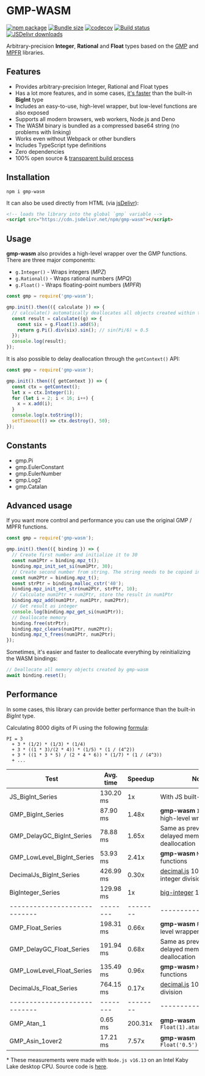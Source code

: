 # GMP-WASM

[![npm package](https://img.shields.io/npm/v/gmp-wasm.svg)](http://npmjs.org/package/gmp-wasm)
[![Bundle size](https://badgen.net/bundlephobia/minzip/gmp-wasm)](https://bundlephobia.com/result?p=gmp-wasm)
[![codecov](https://codecov.io/gh/Daninet/gmp-wasm/branch/master/graph/badge.svg)](https://codecov.io/gh/Daninet/gmp-wasm)
[![Build status](https://github.com/Daninet/gmp-wasm/workflows/Build%20&%20publish/badge.svg?branch=master)](https://github.com/Daninet/gmp-wasm/actions)
[![JSDelivr downloads](https://data.jsdelivr.com/v1/package/npm/gmp-wasm/badge)](https://www.jsdelivr.com/package/npm/gmp-wasm)

Arbitrary-precision **Integer**, **Rational** and **Float** types based on the [GMP](https://gmplib.org/) and [MPFR](https://www.mpfr.org/) libraries.

## Features

- Provides arbitrary-precision Integer, Rational and Float types
- Has a lot more features, and in some cases, [it's faster](#performance) than the built-in **BigInt** type
- Includes an easy-to-use, high-level wrapper, but low-level functions are also exposed
- Supports all modern browsers, web workers, Node.js and Deno
- The WASM binary is bundled as a compressed base64 string (no problems with linking)
- Works even without Webpack or other bundlers
- Includes TypeScript type definitions
- Zero dependencies
- 100% open source & [transparent build process](https://github.com/Daninet/gmp-wasm/actions)

## Installation

```
npm i gmp-wasm
```

It can also be used directly from HTML (via [jsDelivr](https://www.jsdelivr.com/package/npm/gmp-wasm)):

```html
<!-- loads the library into the global `gmp` variable -->
<script src="https://cdn.jsdelivr.net/npm/gmp-wasm"></script>
```

## Usage

**gmp-wasm** also provides a high-level wrapper over the GMP functions. There are three major components:
- `g.Integer()` - Wraps integers (*MPZ*)
- `g.Rational()` - Wraps rational numbers (*MPQ*)
- `g.Float()` - Wraps floating-point numbers (*MPFR*)

```js
const gmp = require('gmp-wasm');

gmp.init().then(({ calculate }) => {
  // calculate() automatically deallocates all objects created within the callback function
  const result = calculate((g) => {
    const six = g.Float(1).add(5);
    return g.Pi().div(six).sin(); // sin(Pi/6) = 0.5
  });
  console.log(result);
});
```

It is also possible to delay deallocation through the `getContext()` API:

```js
const gmp = require('gmp-wasm');

gmp.init().then(({ getContext }) => {
  const ctx = getContext();
  let x = ctx.Integer(1);
  for (let i = 2; i < 16; i++) {
    x = x.add(i);
  }
  console.log(x.toString());
  setTimeout(() => ctx.destroy(), 50);
});
```

## Constants

- gmp.Pi
- gmp.EulerConstant
- gmp.EulerNumber
- gmp.Log2
- gmp.Catalan

## Advanced usage

If you want more control and performance you can use the original GMP / MPFR functions.

```js
const gmp = require('gmp-wasm');

gmp.init().then(({ binding }) => {
  // Create first number and initialize it to 30
  const num1Ptr = binding.mpz_t();
  binding.mpz_init_set_si(num1Ptr, 30);
  // Create second number from string. The string needs to be copied into WASM memory
  const num2Ptr = binding.mpz_t();
  const strPtr = binding.malloc_cstr('40');
  binding.mpz_init_set_str(num2Ptr, strPtr, 10);
  // Calculate num1Ptr + num2Ptr, store the result in num1Ptr
  binding.mpz_add(num1Ptr, num1Ptr, num2Ptr);
  // Get result as integer
  console.log(binding.mpz_get_si(num1Ptr));
  // Deallocate memory
  binding.free(strPtr);
  binding.mpz_clears(num1Ptr, num2Ptr);
  binding.mpz_t_frees(num1Ptr, num2Ptr);
});
```

Sometimes, it's easier and faster to deallocate everything by reinitializing the WASM bindings:
```js
// Deallocate all memory objects created by gmp-wasm
await binding.reset();
```

## Performance

In some cases, this library can provide better performance than the built-in *BigInt* type.

Calculating 8000 digits of Pi using the following [formula](http://ajennings.net/blog/a-million-digits-of-pi-in-9-lines-of-javascript.html):

```
PI = 3
  + 3 * (1/2) * (1/3) * (1/4)
  + 3 * ((1 * 3)/(2 * 4)) * (1/5) * (1 / (4^2))
  + 3 * ((1 * 3 * 5) / (2 * 4 * 6)) * (1/7) * (1 / (4^3))
  + ...
```

| Test                         | Avg. time   | Speedup      | Notes                                                                               |
|------------------------------|-------------|--------------|-------------------------------------------------------------------------------------|
| JS_BigInt_Series             | 130.20 ms   | 1x           | With JS built-in `BigInt` type                                                        |
| GMP_BigInt_Series            | 87.90 ms    | 1.48x        | **gmp-wasm** `Integer()` high-level wrapper                                           |
| GMP_DelayGC_BigInt_Series    | 78.88 ms    | 1.65x        | Same as previous with delayed memory deallocation                                   |
| GMP_LowLevel_BigInt_Series   | 53.93 ms    | 2.41x        | **gmp-wasm** `MPZ` low-level functions                                              |
| DecimalJs_BigInt_Series      | 426.99 ms   | 0.30x        | [decimal.js](https://www.npmjs.com/package/decimal.js) 10.3.1 with integer division |
| BigInteger_Series            | 129.98 ms   | 1x           | [big-integer](https://www.npmjs.com/package/big-integer) 1.6.51 |
| ---------------------------- | --------    | --------     | ---------------                                                               |
| GMP_Float_Series             | 198.31 ms   | 0.66x        | **gmp-wasm** `Float()` high-level wrapper                                             |
| GMP_DelayGC_Float_Series     | 191.94 ms   | 0.68x        | Same as previous with delayed memory deallocation                                   |
| GMP_LowLevel_Float_Series    | 135.49 ms   | 0.96x        | **gmp-wasm** `MPFR` low-level functions                                             |
| DecimalJs_Float_Series       | 764.15 ms   | 0.17x        | [decimal.js](https://www.npmjs.com/package/decimal.js) 10.3.1 with float division   |
| ---------------------------- | --------    | --------     | ---------------                                                               |
| GMP_Atan_1                   | 0.65 ms     | 200.31x      | **gmp-wasm** `Float(1).atan().mul(4)`                                               |
| GMP_Asin_1over2              | 17.21 ms    | 7.57x        | **gmp-wasm** `Float('0.5').asin().mul(6)`                                           |


\* These measurements were made with `Node.js v16.13` on an Intel Kaby Lake desktop CPU. Source code is [here](https://github.com/Daninet/gmp-wasm/blob/master/benchmark/calcpi.js).
